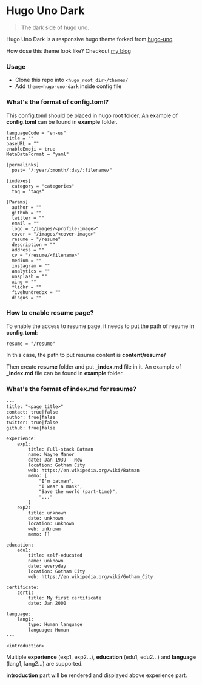 # Hugo Uno Dark

> The dark side of hugo uno.

Hugo Uno Dark is a responsive hugo theme forked from [hugo-uno](https://github.com/fredrikloch/hugo-uno).

How dose this theme look like? Checkout [my blog](https://kevcui.github.io)

### Usage

- Clone this repo into `<hugo_root_dir>/themes/`
- Add `theme=hugo-uno-dark` inside config file

### What's the format of config.toml?

This config.toml should be placed in hugo root folder. An example of **config.toml** can be found in **example** folder.

```
languageCode = "en-us"
title = ""
baseURL = ""
enableEmoji = true
MetaDataFormat = "yaml"

[permalinks]
  post= "/:year/:month/:day/:filename/"

[indexes]
  category = "categories"
  tag = "tags"

[Params]
  author = ""
  github = ""
  twitter = ""
  email = ""
  logo = "/images/<profile-image>"
  cover = "/images/<cover-image>"
  resume = "/resume"
  description = ""
  address = ""
  cv = "/resume/<filename>"
  medium = ""
  instagram = ""
  analytics = ""
  unsplash = ""
  xing = ""
  flickr = ""
  fivehundredpx = ""
  disqus = ""
```

### How to enable resume page?

To enable the access to resume page, it needs to put the path of resume in **config.toml**:

```
resume = "/resume"
```

In this case, the path to put resume content is **content/resume/**

Then create **resume** folder and put **\_index.md** file in it. An example of **\_index.md** file can be found in **example** folder.

### What's the format of index.md for resume?

```
---
title: "<page title>"
contact: true|false
author: true|false
twitter: true|false
github: true|false

experience:
    exp1:
        title: Full-stack Batman
        name: Wayne Manor
        date: Jan 1939 - Now
        location: Gotham City
        web: https://en.wikipedia.org/wiki/Batman
        memo: [
            "I'm batman",
            "I wear a mask",
            "Save the world (part-time)",
            "..."
        ]
    exp2:
        title: unknown
        date: unknown
        location: unknown
        web: unknown
        memo: []

education:
    edu1:
        title: self-educated
        name: unknown
        date: everyday
        location: Gotham City
        web: https://en.wikipedia.org/wiki/Gotham_City

certificate:
    cert1:
        title: My first certificate
        date: Jan 2000

language:
    lang1:
        type: Human language
        language: Human
---

<introduction>
```

Multiple **experience** (exp1, exp2...), **education** (edu1, edu2...) and **language** (lang1, lang2...) are supported.

**introduction** part will be rendered and displayed above experience part.
